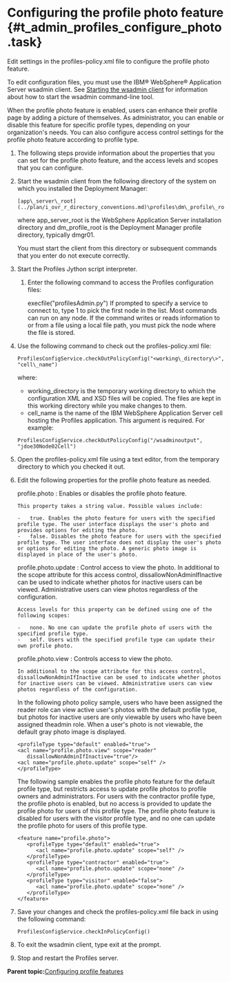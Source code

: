 # Configuring the profile photo feature {#t_admin_profiles_configure_photo .task}

Edit settings in the profiles-policy.xml file to configure the profile photo feature.

To edit configuration files, you must use the IBM® WebSphere® Application Server wsadmin client. See [Starting the wsadmin client](t_admin_wsadmin_starting.md) for information about how to start the wsadmin command-line tool.

When the profile photo feature is enabled, users can enhance their profile page by adding a picture of themselves. As administrator, you can enable or disable this feature for specific profile types, depending on your organization's needs. You can also configure access control settings for the profile photo feature according to profile type.

1.  The following steps provide information about the properties that you can set for the profile photo feature, and the access levels and scopes that you can configure.
2.  Start the wsadmin client from the following directory of the system on which you installed the Deployment Manager:

    ```
    [app\_server\_root](../plan/i_ovr_r_directory_conventions.md)\profiles\dm\_profile\_root\bin
    ```

    where app\_server\_root is the WebSphere Application Server installation directory and dm\_profile\_root is the Deployment Manager profile directory, typically dmgr01.

    You must start the client from this directory or subsequent commands that you enter do not execute correctly.

3.  Start the Profiles Jython script interpreter.

    1.  Enter the following command to access the Profiles configuration files:

        execfile\("profilesAdmin.py"\) If prompted to specify a service to connect to, type 1 to pick the first node in the list. Most commands can run on any node. If the command writes or reads information to or from a file using a local file path, you must pick the node where the file is stored.

4.  Use the following command to check out the profiles-policy.xml file:

    ```
    ProfilesConfigService.checkOutPolicyConfig("<working\_directory\>", "cell\_name")
    ```

    where:

    -   working\_directory is the temporary working directory to which the configuration XML and XSD files will be copied. The files are kept in this working directory while you make changes to them.
    -   cell\_name is the name of the IBM WebSphere Application Server cell hosting the Profiles application. This argument is required.
    For example:

    ```
    ProfilesConfigService.checkOutPolicyConfig("/wsadminoutput", "jdoe30Node02Cell")
    ```

5.  Open the profiles-policy.xml file using a text editor, from the temporary directory to which you checked it out.

6.  Edit the following properties for the profile photo feature as needed.

    profile.photo
    :   Enables or disables the profile photo feature.

        This property takes a string value. Possible values include:

        -   true. Enables the photo feature for users with the specified profile type. The user interface displays the user's photo and provides options for editing the photo.
        -   false. Disables the photo feature for users with the specified profile type. The user interface does not display the user's photo or options for editing the photo. A generic photo image is displayed in place of the user's photo.
    profile.photo.update
    :   Control access to view the photo. In additional to the scope attribute for this access control, dissallowNonAdminIfInactive can be used to indicate whether photos for inactive users can be viewed. Administrative users can view photos regardless of the configuration.

        Access levels for this property can be defined using one of the following scopes:

        -   none. No one can update the profile photo of users with the specified profile type.
        -   self. Users with the specified profile type can update their own profile photo.
    profile.photo.view
    :   Controls access to view the photo.

        In additional to the scope attribute for this access control, dissallowNonAdminIfInactive can be used to indicate whether photos for inactive users can be viewed. Administrative users can view photos regardless of the configuration.

    In the following photo policy sample, users who have been assigned the reader role can view active user's photos with the default profile type, but photos for inactive users are only viewable by users who have been assigned theadmin role. When a user's photo is not viewable, the default gray photo image is displayed.

    ```
    <profileType type="default" enabled="true">
    <acl name="profile.photo.view" scope="reader" 
       dissallowNonAdminIfInactive="true"/>
    <acl name="profile.photo.update" scope="self" />
    </profileType>
    ```

    The following sample enables the profile photo feature for the default profile type, but restricts access to update profile photos to profile owners and administrators. For users with the contractor profile type, the profile photo is enabled, but no access is provided to update the profile photo for users of this profile type. The profile photo feature is disabled for users with the visitor profile type, and no one can update the profile photo for users of this profile type.

    ```
    <feature name="profile.photo">
       <profileType type="default" enabled="true">
          <acl name="profile.photo.update" scope="self" />
       </profileType>
       <profileType type="contractor" enabled="true">
          <acl name="profile.photo.update" scope="none" />
       </profileType>
       <profileType type="visitor" enabled="false">
          <acl name="profile.photo.update" scope="none" />
       </profileType>
    </feature>
    ```

7.  Save your changes and check the profiles-policy.xml file back in using the following command:

    ```
    ProfilesConfigService.checkInPolicyConfig()
    ```

8.  To exit the wsadmin client, type exit at the prompt.

9.  Stop and restart the Profiles server.


**Parent topic:**[Configuring profile features](../admin/c_admin_profiles_configurable_features.md)

